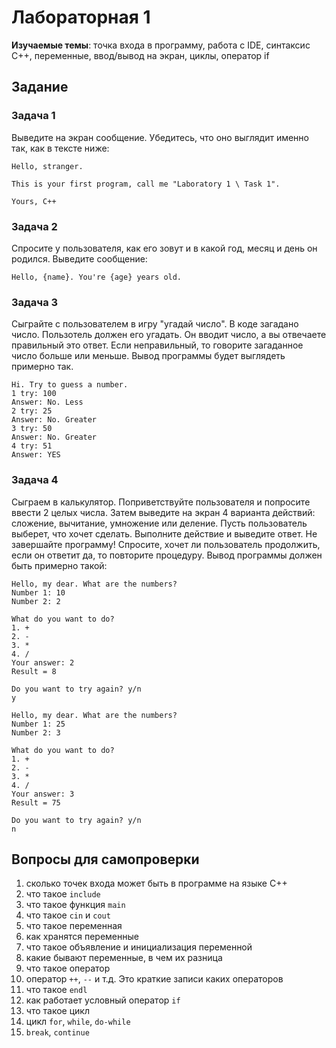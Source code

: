 # Лабораторная 1
**Изучаемые темы**: точка входа в программу, работа с IDE, синтаксис С++, переменные, ввод/вывод на экран, циклы, оператор if

## Задание
### Задача 1
Выведите на экран сообщение. Убедитесь, что оно выглядит именно так, как в тексте ниже:
```
Hello, stranger.

This is your first program, call me "Laboratory 1 \ Task 1".

Yours, C++
```
### Задача 2
Спросите у пользователя, как его зовут и в какой год, месяц и день он родился. Выведите сообщение:
```
Hello, {name}. You're {age} years old.
```
### Задача 3
Сыграйте с пользователем в игру "угадай число". В коде загадано число. Пользотель должен его угадать. Он вводит число, а вы отвечаете правильный это ответ. Если неправильный, то говорите загаданное число больше или меньше. Вывод программы будет выглядеть примерно так.
```
Hi. Try to guess a number.
1 try: 100
Answer: No. Less
2 try: 25
Answer: No. Greater
3 try: 50
Answer: No. Greater
4 try: 51
Answer: YES
```
### Задача 4
Сыграем в калькулятор. Поприветствуйте пользователя и попросите ввести 2 целых числа. Затем выведите на экран 4 варианта действий: сложение, вычитание, умножение или деление. Пусть пользователь выберет, что хочет сделать. Выполните действие и выведите ответ. Не завершайте программу! Спросите, хочет ли пользователь продолжить, если он ответит да, то повторите процедуру. Вывод программы должен быть примерно такой:
```
Hello, my dear. What are the numbers?
Number 1: 10
Number 2: 2

What do you want to do?
1. +
2. -
3. *
4. /
Your answer: 2
Result = 8

Do you want to try again? y/n
y

Hello, my dear. What are the numbers?
Number 1: 25
Number 2: 3

What do you want to do?
1. +
2. -
3. *
4. /
Your answer: 3
Result = 75

Do you want to try again? y/n
n
```

## Вопросы для самопроверки
1. сколько точек входа может быть в программе на языке С++
1. что такое `include`
1. что такое функция `main`
1. что такое `cin` и `cout`
1. что такое переменная
1. как хранятся переменные
1. что такое объявление и инициализация переменной
1. какие бывают переменные, в чем их разница
1. что такое оператор
1. оператор `++`, `--` и т.д. Это краткие записи каких операторов
1. что такое `endl`
1. как работает условный оператор `if`
1. что такое цикл
1. цикл `for`, `while`, `do-while`
1. `break`, `continue`